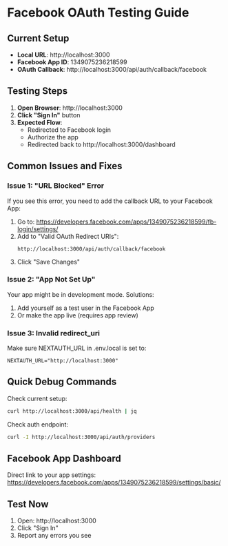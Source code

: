 # Facebook OAuth Testing Guide

## Current Setup

- **Local URL**: http://localhost:3000
- **Facebook App ID**: 1349075236218599
- **OAuth Callback**: http://localhost:3000/api/auth/callback/facebook

## Testing Steps

1. **Open Browser**: http://localhost:3000
2. **Click "Sign In"** button
3. **Expected Flow**:
   - Redirected to Facebook login
   - Authorize the app
   - Redirected back to http://localhost:3000/dashboard

## Common Issues and Fixes

### Issue 1: "URL Blocked" Error
If you see this error, you need to add the callback URL to your Facebook App:

1. Go to: https://developers.facebook.com/apps/1349075236218599/fb-login/settings/
2. Add to "Valid OAuth Redirect URIs":
   ```
   http://localhost:3000/api/auth/callback/facebook
   ```
3. Click "Save Changes"

### Issue 2: "App Not Set Up" 
Your app might be in development mode. Solutions:
1. Add yourself as a test user in the Facebook App
2. Or make the app live (requires app review)

### Issue 3: Invalid redirect_uri
Make sure NEXTAUTH_URL in .env.local is set to:
```
NEXTAUTH_URL="http://localhost:3000"
```

## Quick Debug Commands

Check current setup:
```bash
curl http://localhost:3000/api/health | jq
```

Check auth endpoint:
```bash
curl -I http://localhost:3000/api/auth/providers
```

## Facebook App Dashboard
Direct link to your app settings:
https://developers.facebook.com/apps/1349075236218599/settings/basic/

## Test Now
1. Open: http://localhost:3000
2. Click "Sign In"
3. Report any errors you see